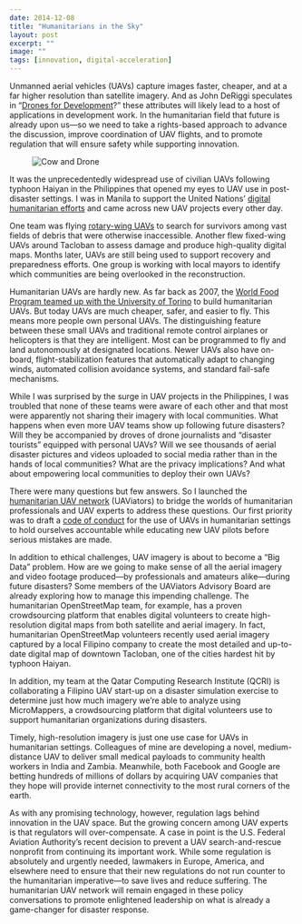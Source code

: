 ```yaml
---
date: 2014-12-08
title: "Humanitarians in the Sky"
layout: post
excerpt: ""
image: ""
tags: [innovation, digital-acceleration]
---
```

<p>Unmanned aerial vehicles (UAVs) capture images faster, cheaper, and at a far higher resolution than satellite imagery. And as John DeRiggi speculates in “<a href="https://pubs.ghost.io/articles/drones-for-development">Drones for Development</a>?” these attributes will likely lead to a host of applications in development work. In the humanitarian field that future is already upon us—so we need to take a rights-based approach to advance the discussion, improve coordination of UAV flights, and to promote regulation that will ensure safety while supporting innovation.</p><figure class="kg-card kg-image-card"><img src="https://pubs.ghost.io/uploads/pubs-story-3.jpg" class="kg-image" alt="Cow and Drone" loading="lazy" title="Photo Credit: flickr.com/photos/minhocos"></figure><p>It was the unprecedentedly widespread use of civilian UAVs following typhoon Haiyan in the Philippines that opened my eyes to UAV use in post-disaster settings. I was in Manila to support the United Nations’ <a href="http://www.digitalhumanitarians.com/">digital humanitarian efforts</a> and came across new UAV projects every other day.</p><p>One team was flying <a href="http://irevolution.net/2013/12/05/uavs-in-disaster-response/">rotary-wing UAVs</a> to search for survivors among vast fields of debris that were otherwise inaccessible. Another flew fixed-wing UAVs around Tacloban to assess damage and produce high-quality digital maps. Months later, UAVs are still being used to support recovery and preparedness efforts. One group is working with local mayors to identify which communities are being overlooked in the reconstruction.</p><p>Humanitarian UAVs are hardly new. As far back as 2007, the <a href="http://irevolution.net/2008/04/09/un-world-food-program-to-use-uavs/">World Food Program teamed up with the University of Torino</a> to build humanitarian UAVs. But today UAVs are much cheaper, safer, and easier to fly. This means more people own personal UAVs. The distinguishing feature between these small UAVs and traditional remote control airplanes or helicopters is that they are intelligent. Most can be programmed to fly and land autonomously at designated locations. Newer UAVs also have on-board, flight-stabilization features that automatically adapt to changing winds, automated collision avoidance systems, and standard fail-safe mechanisms.</p><p>While I was surprised by the surge in UAV projects in the Philippines, I was troubled that none of these teams were aware of each other and that most were apparently not sharing their imagery with local communities. What happens when even more UAV teams show up following future disasters? Will they be accompanied by droves of drone journalists and “disaster tourists” equipped with personal UAVs? Will we see thousands of aerial disaster pictures and videos uploaded to social media rather than in the hands of local communities? What are the privacy implications? And what about empowering local communities to deploy their own UAVs?</p><p>There were many questions but few answers. So I launched the <a href="http://uaviators.org/">humanitarian UAV network</a> (UAViators) to bridge the worlds of humanitarian professionals and UAV experts to address these questions. Our first priority was to draft a <a href="http://uaviators.org/docs">code of conduct</a> for the use of UAVs in humanitarian settings to hold ourselves accountable while educating new UAV pilots before serious mistakes are made.</p><p>In addition to ethical challenges, UAV imagery is about to become a “Big Data” problem. How are we going to make sense of all the aerial imagery and video footage produced—by professionals and amateurs alike—during future disasters? Some members of the UAViators Advisory Board are already exploring how to manage this impending challenge. The humanitarian OpenStreetMap team, for example, has a proven crowdsourcing platform that enables digital volunteers to create high-resolution digital maps from both satellite and aerial imagery. In fact, humanitarian OpenStreetMap volunteers recently used aerial imagery captured by a local Filipino company to create the most detailed and up-to-date digital map of downtown Tacloban, one of the cities hardest hit by typhoon Haiyan.</p><p>In addition, my team at the Qatar Computing Research Institute (QCRI) is collaborating a Filipino UAV start-up on a disaster simulation exercise to determine just how much imagery we’re able to analyze using MicroMappers, a crowdsourcing platform that digital volunteers use to support humanitarian organizations during disasters.</p><p>Timely, high-resolution imagery is just one use case for UAVs in humanitarian settings. Colleagues of mine are developing a novel, medium-distance UAV to deliver small medical payloads to community health workers in India and Zambia. Meanwhile, both Facebook and Google are betting hundreds of millions of dollars by acquiring UAV companies that they hope will provide internet connectivity to the most rural corners of the earth.</p><p>As with any promising technology, however, regulation lags behind innovation in the UAV space. But the growing concern among UAV experts is that regulators will over-compensate. A case in point is the U.S. Federal Aviation Authority’s recent decision to prevent a UAV search-and-rescue nonprofit from continuing its important work. While some regulation is absolutely and urgently needed, lawmakers in Europe, America, and elsewhere need to ensure that their new regulations do not run counter to the humanitarian imperative—to save lives and reduce suffering. The humanitarian UAV network will remain engaged in these policy conversations to promote enlightened leadership on what is already a game-changer for disaster response.</p>
  